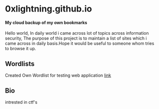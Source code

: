 # 0xlightning.github.io
#### My cloud backup of my own bookmarks

Hello world, In daily world i came across lot of topics across information security, The purpose of this project is to maintain a list of sites which i came across in daily basis.Hope it would be useful to someone whom tries to browse it up.

## Wordlists  

Created Own Wordlist for testing web application [link](https://github.com/0xlightning/Own_Wordlist)

## Bio
 intrested in ctf's 
